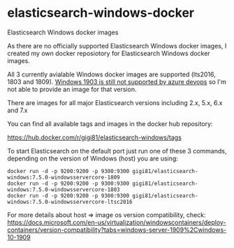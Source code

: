 # elasticsearch-windows-docker
Elasticsearch Windows docker images

As there are no officially supported Elasticsearch Windows docker images, I created my own docker reposiotory for Elasticsearch Windows docker images.

All 3 currently avialable Windows docker images are supported (lts2016, 1803 and 1809).
[Windows 1903 is still not supported by azure devops](https://github.com/microsoft/azure-pipelines-image-generation/pull/1079) so I'm not able to provide an image for that version.

There are images for all major Elasticsearch versions including  2.x, 5.x, 6.x and 7.x

You can find all available tags and images in the docker hub repository:

https://hub.docker.com/r/gigi81/elasticsearch-windows/tags

To start Elasticsearch on the default port just run one of these 3 commands, depending on the version of Windows (host) you are using:

```
docker run -d -p 9200:9200 -p 9300:9300 gigi81/elasticsearch-windows:7.5.0-windowsservercore-1809
docker run -d -p 9200:9200 -p 9300:9300 gigi81/elasticsearch-windows:7.5.0-windowsservercore-1803
docker run -d -p 9200:9200 -p 9300:9300 gigi81/elasticsearch-windows:7.5.0-windowsservercore-ltsc2016
```

For more details about host => image os version compatibility, check:
https://docs.microsoft.com/en-us/virtualization/windowscontainers/deploy-containers/version-compatibility?tabs=windows-server-1909%2Cwindows-10-1909

